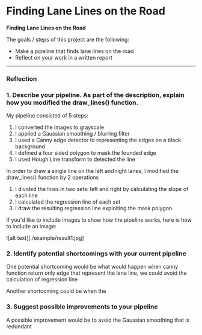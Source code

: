 # Finding Lane Lines on the Road

**Finding Lane Lines on the Road**

The goals / steps of this project are the following:
* Make a pipeline that finds lane lines on the road
* Reflect on your work in a written report


[//]: # (Image References)

[image1]: ./examples/grayscale.jpg "Grayscale"

---

### Reflection

### 1. Describe your pipeline. As part of the description, explain how you modified the draw_lines() function.

My pipeline consisted of 5 steps:
1. I converted the images to grayscale
2. I applied a Gaussian smoothing / blurring filter
3. I used a Canny edge detector to representing the edges on a black background
4. I defined a four sided polygon to mask the founded edge
5. I used Hough Line transform to detected the line

In order to draw a single line on the left and right lanes,
I modified the draw_lines() function by 2 operations
1. I divided the lines in two sets: left and right by calculating
the slope of each line
2. I calculated the regression line of each set
3. I draw the resulting regression line exploiting the mask polygon

If you'd like to include images to show how the pipeline works, here is how
to include an image:

![alt text][./example/result1.jpg]


### 2. Identify potential shortcomings with your current pipeline


One potential shortcoming would be what would happen when canny function return
only edge that represent the lane line, we could avoid the calculation of
regression line

Another shortcoming could be when the


### 3. Suggest possible improvements to your pipeline

A possible improvement would be to avoid the Gaussian smoothing that is redundant
